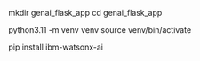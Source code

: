mkdir genai_flask_app
cd genai_flask_app

python3.11 -m venv venv
source venv/bin/activate

pip install ibm-watsonx-ai
